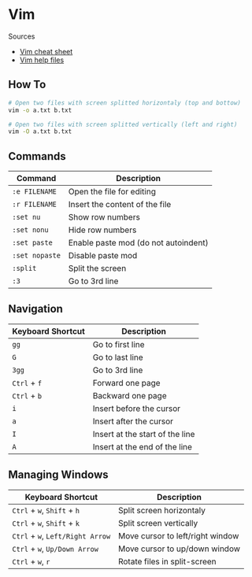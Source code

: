 # Vim

Sources

* [Vim cheat sheet](https://vim.rtorr.com/)
* [Vim help files](https://vimhelp.org/)

## How To

```bash
# Open two files with screen splitted horizontaly (top and bottow)
vim -o a.txt b.txt

# Open two files with screen splitted vertically (left and right)
vim -O a.txt b.txt
```

## Commands

| Command        | Description                          |
| -------------- | ------------------------------------ |
| `:e FILENAME`  | Open the file for editing            |
| `:r FILENAME`  | Insert the content of the file       |
| `:set nu`      | Show row numbers                     |
| `:set nonu`    | Hide row numbers                     |
| `:set paste`   | Enable paste mod (do not autoindent) |
| `:set nopaste` | Disable paste mod                    |
| `:split`       | Split the screen                     |
| `:3`           | Go to 3rd line                       |

## Navigation

| Keyboard Shortcut | Description                     |
| ----------------- | ------------------------------- |
| `gg`              | Go to first line                |
| `G`               | Go to last line                 |
| `3gg`             | Go to 3rd line                  |
| `Ctrl` + `f`      | Forward one page                |
| `Ctrl` + `b`      | Backward one page               |
| `i`               | Insert before the cursor        |
| `a`               | Insert after the cursor         |
| `I`               | Insert at the start of the line |
| `A`               | Insert at the end of the line   |

## Managing Windows

| Keyboard Shortcut                | Description                      |
| -------------------------------- | -------------------------------- |
| `Ctrl` + `w`, `Shift` + `h`      | Split screen horizontaly         |
| `Ctrl` + `w`, `Shift` + `k`      | Split screen vertically          |
| `Ctrl` + `w`, `Left/Right Arrow` | Move cursor to left/right window |
| `Ctrl` + `w`, `Up/Down Arrow`    | Move cursor to up/down window    |
| `Ctrl` + `w`, `r`                | Rotate files in split-screen     |

